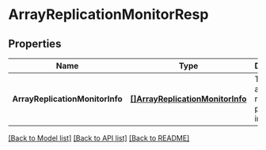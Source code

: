 # ArrayReplicationMonitorResp

## Properties
Name | Type | Description | Notes
------------ | ------------- | ------------- | -------------
**ArrayReplicationMonitorInfo** | [**[]ArrayReplicationMonitorInfo**](ArrayReplicationMonitorInfo.md) | The list of array replication pair information | [optional] [default to null]

[[Back to Model list]](../README.md#documentation-for-models) [[Back to API list]](../README.md#documentation-for-api-endpoints) [[Back to README]](../README.md)

